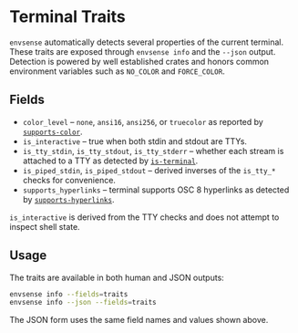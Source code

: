 # Terminal Traits

`envsense` automatically detects several properties of the current terminal.
These traits are exposed through `envsense info` and the `--json` output.
Detection is powered by well established crates and honors common
environment variables such as `NO_COLOR` and `FORCE_COLOR`.

## Fields

- `color_level` – `none`, `ansi16`, `ansi256`, or `truecolor` as reported by
  [`supports-color`](https://crates.io/crates/supports-color).
- `is_interactive` – true when both stdin and stdout are TTYs.
- `is_tty_stdin`, `is_tty_stdout`, `is_tty_stderr` – whether each stream is
  attached to a TTY as detected by [`is-terminal`](https://crates.io/crates/is-terminal).
- `is_piped_stdin`, `is_piped_stdout` – derived inverses of the `is_tty_*`
  checks for convenience.
- `supports_hyperlinks` – terminal supports OSC 8 hyperlinks as detected by
  [`supports-hyperlinks`](https://crates.io/crates/supports-hyperlinks).

`is_interactive` is derived from the TTY checks and does not attempt to
inspect shell state.

## Usage

The traits are available in both human and JSON outputs:

```bash
envsense info --fields=traits
envsense info --json --fields=traits
```

The JSON form uses the same field names and values shown above.
